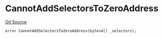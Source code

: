 # CannotAddSelectorsToZeroAddress
[Git Source](https://github.com/thrackle-io/tron/blob/d3ca0c014d883c12f0128d8139415e7b12c9e982/src/client/token/handler/diamond/HandlerDiamondLib.sol)


```solidity
error CannotAddSelectorsToZeroAddress(bytes4[] _selectors);
```

